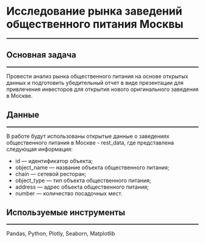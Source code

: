 # Исследование рынка заведений общественного питания Москвы
<hr style="border: 1px  solid gray;" />

## Основная задача
<hr style="border: 1px  solid gray;" />

Провести анализ рынка общественного питания на основе открытых данных и подготовить убедительный отчет в виде презентации для привлечения инвесторов для открытия нового оригинального заведения в Москве.

## Данные
<hr style="border: 1px  solid gray;" />

В работе будут использованы открытые данные о заведениях общественного питания в Москве - rest_data, где представлена следующая информация:

- id — идентификатор объекта;
- object_name — название объекта общественного питания;
- chain — сетевой ресторан;
- object_type — тип объекта общественного питания;
- address — адрес объекта общественного питания;
- number — количество посадочных мест.

## Используемые инструменты 
<hr style="border: 1px  solid gray;" />

Pandas, Python, Plotly, Seaborn, Matplotlib
